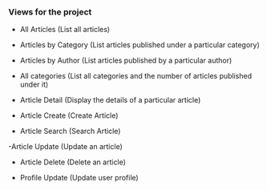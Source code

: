### Views for the project

- All Articles (List all articles)

- Articles by Category (List articles published under a particular category)

- Articles by Author (List articles published by a particular author)

- All categories (List all categories and the number of articles published under it)

- Article Detail (Display the details of a particular article)

- Article Create (Create Article)

- Article Search (Search Article)
 
-Article Update (Update an article)

- Article Delete (Delete an article)

- Profile Update (Update user profile)


